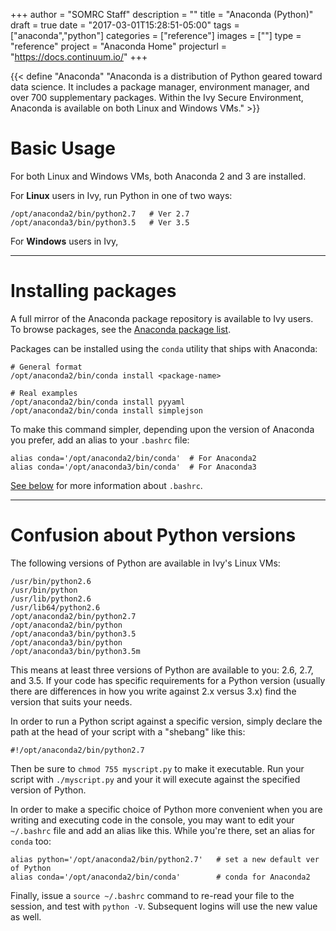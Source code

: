 +++
author = "SOMRC Staff"
description = ""
title = "Anaconda (Python)"
draft = true
date = "2017-03-01T15:28:51-05:00"
tags = ["anaconda","python"]
categories = ["reference"]
images = [""]
type = "reference"
project = "Anaconda Home"
projecturl = "https://docs.continuum.io/"
+++

{{< define "Anaconda" "Anaconda is a distribution of Python geared toward data science. It includes a package manager, environment manager, and over 700 supplementary packages. Within the Ivy Secure Environment, Anaconda is available on both Linux and Windows VMs." >}}

# Basic Usage

For both Linux and Windows VMs, both Anaconda 2 and 3 are installed.

For **Linux** users in Ivy, run Python in one of two ways:

    /opt/anaconda2/bin/python2.7   # Ver 2.7
    /opt/anaconda3/bin/python3.5   # Ver 3.5

For **Windows** users in Ivy, 

- - -

# Installing packages

A full mirror of the Anaconda package repository is available to Ivy users. To browse packages, see the [Anaconda package list](https://docs.continuum.io/anaconda/pkg-docs).

Packages can be installed using the `conda` utility that ships with Anaconda:

    # General format
    /opt/anaconda2/bin/conda install <package-name>
    
    # Real examples
    /opt/anaconda2/bin/conda install pyyaml
    /opt/anaconda2/bin/conda install simplejson

To make this command simpler, depending upon the version of Anaconda you prefer, add an alias to your `.bashrc` file:

    alias conda='/opt/anaconda2/bin/conda'  # For Anaconda2
    alias conda='/opt/anaconda3/bin/conda'  # For Anaconda3

[See below](#confusion-about-python-versions) for more information about `.bashrc`.

- - -

# Confusion about Python versions

The following versions of Python are available in Ivy's Linux VMs:

    /usr/bin/python2.6
    /usr/bin/python 
    /usr/lib/python2.6 
    /usr/lib64/python2.6 
    /opt/anaconda2/bin/python2.7 
    /opt/anaconda2/bin/python 
    /opt/anaconda3/bin/python3.5 
    /opt/anaconda3/bin/python 
    /opt/anaconda3/bin/python3.5m 

This means at least three versions of Python are available to you: 2.6, 2.7, and 3.5. If your code
has specific requirements for a Python version (usually there are differences in how you write against
2.x versus 3.x) find the version that suits your needs.

In order to run a Python script against a specific version, simply declare the path at the head of your
script with a "shebang" like this:

    #!/opt/anaconda2/bin/python2.7

Then be sure to `chmod 755 myscript.py` to make it executable. Run your script with `./myscript.py` and your it will 
execute against the specified version of Python.

In order to make a specific choice of Python more convenient when you are writing and executing code in the console, 
you may want to edit your `~/.bashrc` file and add an alias like this. While you're there, set an alias for `conda` too:

    alias python='/opt/anaconda2/bin/python2.7'   # set a new default ver of Python
    alias conda='/opt/anaconda2/bin/conda'        # conda for Anaconda2

Finally, issue a `source ~/.bashrc` command to re-read your file to the session, and test with `python -V`. 
Subsequent logins will use the new value as well.
